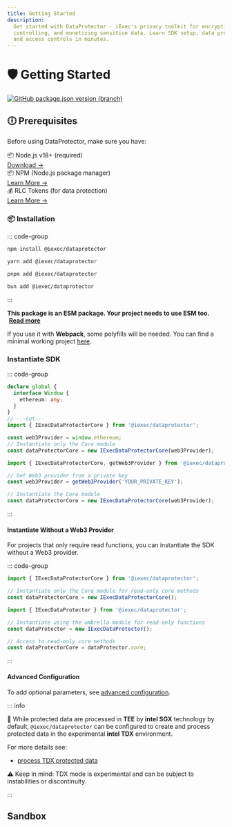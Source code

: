```yaml
---
title: Getting Started
description:
  Get started with DataProtector - iExec's privacy toolkit for encrypting,
  controlling, and monetizing sensitive data. Learn SDK setup, data protection,
  and access controls in minutes.
---
```


# 🛡 Getting Started

[![GitHub package.json version (branch)](https://img.shields.io/badge/npm-2.0.0--beta-green)](https://www.npmjs.com/package/@iexec/dataprotector)

## 🕕 Prerequisites

Before using DataProtector, make sure you have:

<div class="flex flex-col gap-2 my-4 pl-0">
  <div class="flex items-center gap-4 text-left">
    <div class="flex items-center gap-1 flex-1 text-sm font-medium">
      📦 Node.js v18+ (required)
    </div>
    <a target="_blank" href="https://nodejs.org/en/" class="no-underline! text-sm ml-auto hover:underline!">Download →</a>
  </div>
   <div class="flex items-center gap-4 text-left">
    <div class="flex items-center gap-1 flex-1 text-sm font-medium">
      📦 NPM (Node.js package manager)
    </div>
    <a target="_blank" href="https://docs.npmjs.com/" class="no-underline! text-sm ml-auto hover:underline!">Learn More →</a>
  </div>
   <div class="flex items-center gap-4 text-left">
    <div class="flex items-center gap-1 flex-1 text-sm font-medium">
      💰 RLC Tokens (for data protection)
    </div>
    <a href="/get-started/overview/rlc" class="no-underline! text-sm ml-auto hover:underline!">Learn More →</a>
  </div>
</div>

### 📦 Installation

::: code-group

```sh [npm]
npm install @iexec/dataprotector
```

```sh [yarn]
yarn add @iexec/dataprotector
```

```sh [pnpm]
pnpm add @iexec/dataprotector
```

```sh [bun]
bun add @iexec/dataprotector
```

:::

**This package is an ESM package. Your project needs to use ESM too.**
&nbsp;[**Read more**](https://gist.github.com/sindresorhus/a39789f98801d908bbc7ff3ecc99d99c)

If you use it with **Webpack**, some polyfills will be needed. You can find a
minimal working project
[here](https://github.com/iExecBlockchainComputing/dataprotector-sdk/tree/115b797cf62dcff0f41e2ba783405d5083d78922/packages/demo/browser-webpack).

### Instantiate SDK

::: code-group

```ts twoslash [Browser]
declare global {
  interface Window {
    ethereum: any;
  }
}
// ---cut---
import { IExecDataProtectorCore } from '@iexec/dataprotector';

const web3Provider = window.ethereum;
// Instantiate only the Core module
const dataProtectorCore = new IExecDataProtectorCore(web3Provider);
```

```ts twoslash [NodeJS]
import { IExecDataProtectorCore, getWeb3Provider } from '@iexec/dataprotector';

// Get Web3 provider from a private key
const web3Provider = getWeb3Provider('YOUR_PRIVATE_KEY');

// Instantiate the Core module
const dataProtectorCore = new IExecDataProtectorCore(web3Provider);
```

:::

#### Instantiate Without a Web3 Provider

For projects that only require read functions, you can instantiate the SDK
without a Web3 provider.

::: code-group

```ts twoslash [Singleton Modules]
import { IExecDataProtectorCore } from '@iexec/dataprotector';

// Instantiate only the Core module for read-only core methods
const dataProtectorCore = new IExecDataProtectorCore();
```

```ts twoslash [Umbrella Module]
import { IExecDataProtector } from '@iexec/dataprotector';

// Instantiate using the umbrella module for read-only functions
const dataProtector = new IExecDataProtector();

// Access to read-only core methods
const dataProtectorCore = dataProtector.core;
```

:::

#### Advanced Configuration

To add optional parameters, see
[advanced configuration](/references/dataProtector/advanced-configuration).

::: info

🧪 While protected data are processed in **TEE** by **intel SGX** technology by
default, `@iexec/dataprotector` can be configured to create and process
protected data in the experimental **intel TDX** environment.

For more details see:

- [process TDX protected data](/references/dataProtector/methods/processProtectedData#workerpool)

⚠️ Keep in mind: TDX mode is experimental and can be subject to instabilities or
discontinuity.

:::

## Sandbox

<CardGrid>

<ProjectCard
  title="DataProtector Core"
  description="Essential data protection features including encryption, access control, and secure storage."
  icon="mdi:shield-lock"
  status="interactive"
  statusLabel="Interactive"
  buttonLabel="Open Sandbox"
  buttonHref="https://codesandbox.io/p/github/iExecBlockchainComputing/dataprotector-sandbox/main"
  githubUrl="https://github.com/iExecBlockchainComputing/dataprotector-sandbox"
  githubLabel="Sandbox Github"
/>

</CardGrid>

<script setup>
import CardGrid from '@/components/CardGrid.vue';
import ProjectCard from '@/components/ProjectCard.vue';
</script>
